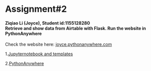 # Assignment#2
<h4> Ziqiao Li (Joyce), Student id:1155128280
<br>Retrieve and show data from Airtable with Flask. Run the website in PythonAnywhere</h4>
Check the website here: <a href="http://joyce.pythonanywhere.com/" target="_blank">joyce.pythonanywhere.com</a>


1.[Jupyternotebook and templates](https://github.com/Joyce630/com5940/tree/master/assignment%234/test%20basic%20auth)

2.[PythonAnywhere](joyce.pythonanywhere.com)

